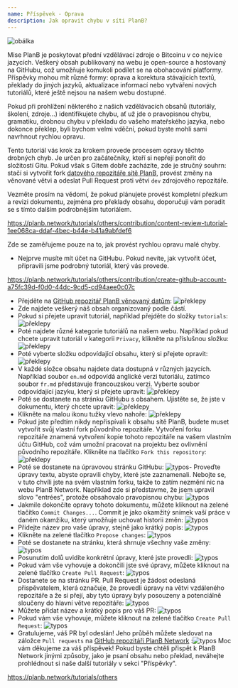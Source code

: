 ```yaml
---
name: Příspěvek - Oprava
description: Jak opravit chybu v síti PlanB?
---
```

![obálka](assets/cover.webp)

Mise PlanB je poskytovat přední vzdělávací zdroje o Bitcoinu v co nejvíce jazycích. Veškerý obsah publikovaný na webu je open-source a hostovaný na GitHubu, což umožňuje komukoli podílet se na obohacování platformy. Příspěvky mohou mít různé formy: oprava a korektura stávajících textů, překlady do jiných jazyků, aktualizace informací nebo vytváření nových tutoriálů, které ještě nejsou na našem webu dostupné.

Pokud při prohlížení některého z našich vzdělávacích obsahů (tutoriály, školení, zdroje...) identifikujete chybu, ať už jde o pravopisnou chybu, gramatiku, drobnou chybu v překladu do vašeho mateřského jazyka, nebo dokonce překlep, byli bychom velmi vděční, pokud byste mohli sami navrhnout rychlou opravu.

Tento tutoriál vás krok za krokem provede procesem opravy těchto drobných chyb. Je určen pro začátečníky, kteří si nepřejí ponořit do složitostí Gitu. Pokud však s Gitem dobře zacházíte, zde je stručný souhrn: stačí si vytvořit fork [datového repozitáře sítě PlanB](https://github.com/PlanB-Network/bitcoin-educational-content), provést změny na věnované větvi a odeslat Pull Request proti větvi `dev` zdrojového repozitáře.

Vezměte prosím na vědomí, že pokud plánujete provést kompletní přezkum a revizi dokumentu, zejména pro překlady obsahu, doporučuji vám poradit se s tímto dalším podrobnějším tutoriálem.

https://planb.network/tutorials/others/contribution/content-review-tutorial-1ee068ca-ddaf-4bec-b44e-b41a9abfdef6

 Zde se zaměřujeme pouze na to, jak provést rychlou opravu malé chyby.

- Nejprve musíte mít účet na GitHubu. Pokud nevíte, jak vytvořit účet, připravili jsme podrobný tutoriál, který vás provede.

https://planb.network/tutorials/others/contribution/create-github-account-a75fc39d-f0d0-44dc-9cd5-cd94aee0c07c


- Přejděte na [GitHub repozitář PlanB věnovaný datům](https://github.com/PlanB-Network/bitcoin-educational-content):
![překlepy](assets/01.webp)
- Zde najdete veškerý náš obsah organizovaný podle částí.
- Pokud si přejete upravit tutoriál, například přejděte do složky `tutorials`:
![překlepy](assets/02.webp)
- Poté najdete různé kategorie tutoriálů na našem webu. Například pokud chcete upravit tutoriál v kategorii `Privacy`, klikněte na příslušnou složku:
![překlepy](assets/03.webp)
- Poté vyberte složku odpovídající obsahu, který si přejete opravit:
![překlepy](assets/04.webp)
- V každé složce obsahu najdete data dostupná v různých jazycích. Například soubor `en.md` odpovídá anglické verzi tutoriálu, zatímco soubor `fr.md` představuje francouzskou verzi. Vyberte soubor odpovídající jazyku, který si přejete upravit: ![překlepy](assets/05.webp)
- Poté se dostanete na stránku GitHubu s obsahem. Ujistěte se, že jste v dokumentu, který chcete upravit: ![překlepy](assets/06.webp)
- Klikněte na malou ikonu tužky vlevo nahoře: ![překlepy](assets/07.webp)
- Pokud jste předtím nikdy nepřispívali k obsahu sítě PlanB, budete muset vytvořit svůj vlastní fork původního repozitáře. Vytvoření forku repozitáře znamená vytvoření kopie tohoto repozitáře na vašem vlastním účtu GitHub, což vám umožní pracovat na projektu bez ovlivnění původního repozitáře. Klikněte na tlačítko `Fork this repository`: ![překlepy](assets/08.webp)
- Poté se dostanete na úpravovou stránku GitHubu: ![typos](assets/09.webp)- Proveďte úpravy textu, abyste opravili chyby, které jste zaznamenali. Nebojte se, v tuto chvíli jste na svém vlastním forku, takže to zatím nezmění nic na webu PlanB Network. Například zde si představme, že jsem upravil slovo "entrées", protože obsahovalo pravopisnou chybu: ![typos](assets/10.webp)
- Jakmile dokončíte opravy tohoto dokumentu, můžete kliknout na zelené tlačítko `Commit Changes...`. Commit je jako okamžitý snímek vaší práce v daném okamžiku, který umožňuje uchovat historii změn: ![typos](assets/11.webp)
- Přidejte název pro vaše úpravy, stejně jako krátký popis: ![typos](assets/12.webp)
- Klikněte na zelené tlačítko `Propose changes`: ![typos](assets/13.webp)
- Poté se dostanete na stránku, která shrnuje všechny vaše změny: ![typos](assets/14.webp)
- Posunutím dolů uvidíte konkrétní úpravy, které jste provedli: ![typos](assets/15.webp)
- Pokud vám vše vyhovuje a dokončili jste své úpravy, můžete kliknout na zelené tlačítko `Create Pull Request`: ![typos](assets/16.webp)
- Dostanete se na stránku PR. Pull Request je žádost odeslaná přispěvatelem, která označuje, že provedli úpravy na větvi vzdáleného repozitáře a že si přejí, aby tyto úpravy byly posouzeny a potenciálně sloučeny do hlavní větve repozitáře: ![typos](assets/17.webp)
- Můžete přidat název a krátký popis pro váš PR: ![typos](assets/18.webp)
- Pokud vám vše vyhovuje, můžete kliknout na zelené tlačítko `Create Pull Request`: ![typos](assets/19.webp)
- Gratulujeme, váš PR byl odeslán! Jeho průběh můžete sledovat na záložce `Pull requests` na [GitHub repozitáři PlanB Network](https://github.com/PlanB-Network/bitcoin-educational-content/pulls) :![typos](assets/20.webp)
Moc vám děkujeme za váš příspěvek! Pokud byste chtěli přispět k PlanB Network jinými způsoby, jako je psaní obsahu nebo překlad, neváhejte prohlédnout si naše další tutoriály v sekci "Příspěvky".

https://planb.network/tutorials/others


